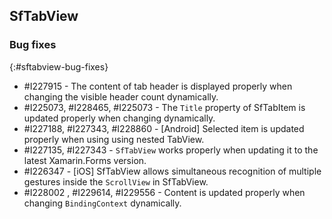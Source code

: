 ## SfTabView

### Bug fixes
{:#sftabview-bug-fixes}

* \#I227915 - The content of tab header is displayed properly when changing the visible header count dynamically.
* \#I225073, #I228465, #I225073 - The `Title` property of SfTabItem is updated properly when changing dynamically.
* \#I227188, #I227343, #I228860 - [Android] Selected item is updated properly when using using nested TabView.
* \#I227135, #I227343 - `SfTabView` works properly when updating it to the latest Xamarin.Forms version.
* \#I226347 - [iOS] SfTabView allows simultaneous recognition of multiple gestures inside the `ScrollView` in SfTabView.
* \#I228002 , #I229614, #I229556 -  Content is updated properly when changing `BindingContext` dynamically.